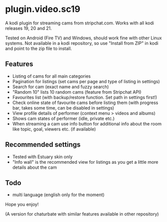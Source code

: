 # plugin.video.sc19

A kodi plugin for streaming cams from stripchat.com. Works with all kodi releases 19, 20 and 21.

Tested on Android (Fire TV) and Windows, should work fine with other Linux systems. Not available in a kodi repository, so use "Install from ZIP" in kodi and point to the zip file to install.

## Features

- Listing of cams for all main categories
- Pagination for listings (set cams per page and type of listing in settings)
- Search for cam (exact name and fuzzy search)
- "Random 10" lists 10 random cams (feature from Stripchat API)
- Favourites list (with backup/restore function. Set path in settings first!)
- Check online state of favourite cams before listing them (with progress bar, takes some time, can be disabled in settings)
- View profile details of performer (context menu > videos and albums)
- Shows cam states of performer (idle, private etc.)
- When streaming a cam use info button for additional info about the room like topic, goal, viewers etc. (if available)

## Recommended settings

- Tested with Estuary skin only
- "Info wall" is the recommended view for listings as you get a little more details about the cam

## Todo

- multi language (english only for the moment)

Hope you enjoy!

(A version for chaturbate with similar features available in other repository)
